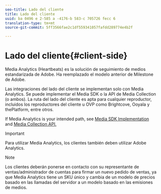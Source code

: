 ```yaml
---
seo-title: Lado del cliente
title: Lado del cliente
uuid: ba 0496 e 2-585 a -4176-b 583-c 705726 fecc 6
translation-type: tm+mt
source-git-commit: 5ff3566fae2c1df559341057fafdd289774e4b2f

---
```



# Lado del cliente{#client-side}

Media Analytics (Heartbeats) es la solución de seguimiento de medios estandarizada de Adobe. Ha reemplazado el modelo anterior de Milestone de Adobe.

Las integraciones del lado del cliente se implementan solo con Media Analytics. Se puede implementar el Media SDK o la API de Media Collection (o ambos). La ruta del lado del cliente es apta para cualquier reproductor, incluidos los reproductores del cliente u OVP como Brightcove, Ooyala y thePlatform, entre otros.

If Media Analytics is your intended path, see [Media SDK Implementation](../../sdk-implement/setup/setup-overview.md) and [Media Collection API.](../../media-collection-api/mc-api-overview.md)

>[!IMPORTANT]
>
>Para utilizar Media Analytics, los clientes también deben utilizar Adobe Analytics.

>[!NOTE]
>
>Los clientes deberán ponerse en contacto con su representante de ventas/administrador de cuentas para firmar un nuevo pedido de ventas, ya que Media Analytics tiene un SKU único y cambia de un modelo de precios basado en las llamadas del servidor a un modelo basado en las emisiones de medios.


